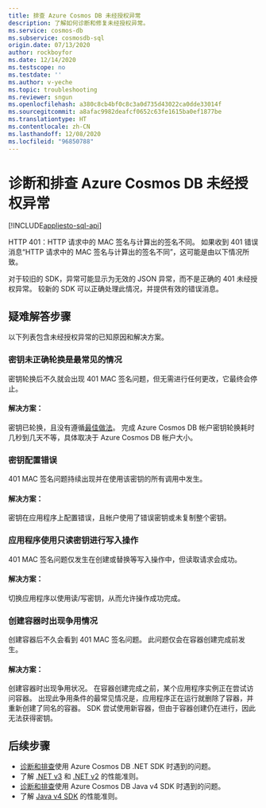 ```yaml
---
title: 排查 Azure Cosmos DB 未经授权异常
description: 了解如何诊断和修复未经授权异常。
ms.service: cosmos-db
ms.subservice: cosmosdb-sql
origin.date: 07/13/2020
author: rockboyfor
ms.date: 12/14/2020
ms.testscope: no
ms.testdate: ''
ms.author: v-yeche
ms.topic: troubleshooting
ms.reviewer: sngun
ms.openlocfilehash: a380c8cb4bf0c8c3a0d735d43022ca0dde33014f
ms.sourcegitcommit: a8afac9982deafcf0652c63fe1615ba0ef1877be
ms.translationtype: HT
ms.contentlocale: zh-CN
ms.lasthandoff: 12/08/2020
ms.locfileid: "96850788"
---
```

<!--Verified successfully-->
# <a name="diagnose-and-troubleshoot-azure-cosmos-db-unauthorized-exceptions"></a>诊断和排查 Azure Cosmos DB 未经授权异常
[!INCLUDE[appliesto-sql-api](includes/appliesto-sql-api.md)]

HTTP 401：HTTP 请求中的 MAC 签名与计算出的签名不同。
如果收到 401 错误消息“HTTP 请求中的 MAC 签名与计算出的签名不同”，这可能是由以下情况所致。

对于较旧的 SDK，异常可能显示为无效的 JSON 异常，而不是正确的 401 未经授权异常。 较新的 SDK 可以正确处理此情况，并提供有效的错误消息。

## <a name="troubleshooting-steps"></a>疑难解答步骤
以下列表包含未经授权异常的已知原因和解决方案。

### <a name="the-key-wasnt-properly-rotated-is-the-most-common-scenario"></a>密钥未正确轮换是最常见的情况
密钥轮换后不久就会出现 401 MAC 签名问题，但无需进行任何更改，它最终会停止。 

#### <a name="solution"></a>解决方案：
密钥已轮换，且没有遵循[最佳做法](secure-access-to-data.md#key-rotation)。 完成 Azure Cosmos DB 帐户密钥轮换耗时几秒到几天不等，具体取决于 Azure Cosmos DB 帐户大小。

### <a name="the-key-is-misconfigured"></a>密钥配置错误 
401 MAC 签名问题持续出现并在使用该密钥的所有调用中发生。

#### <a name="solution"></a>解决方案：
密钥在应用程序上配置错误，且帐户使用了错误密钥或未复制整个密钥。

### <a name="the-application-is-using-the-read-only-keys-for-write-operations"></a>应用程序使用只读密钥进行写入操作
401 MAC 签名问题仅发生在创建或替换等写入操作中，但读取请求会成功。

#### <a name="solution"></a>解决方案：
切换应用程序以使用读/写密钥，从而允许操作成功完成。

### <a name="race-condition-with-create-container"></a>创建容器时出现争用情况
创建容器后不久会看到 401 MAC 签名问题。 此问题仅会在容器创建完成前发生。

#### <a name="solution"></a>解决方案：
创建容器时出现争用状况。 在容器创建完成之前，某个应用程序实例正在尝试访问容器。 出现此争用条件的最常见情况是，应用程序正在运行就删除了容器，并重新创建了同名的容器。 SDK 尝试使用新容器，但由于容器创建仍在进行，因此无法获得密钥。

## <a name="next-steps"></a>后续步骤
* [诊断和排查](troubleshoot-dot-net-sdk.md)使用 Azure Cosmos DB .NET SDK 时遇到的问题。
* 了解 [.NET v3](performance-tips-dotnet-sdk-v3-sql.md) 和 [.NET v2](performance-tips.md) 的性能准则。
* [诊断和排查](troubleshoot-java-sdk-v4-sql.md)使用 Azure Cosmos DB Java v4 SDK 时遇到的问题。
* 了解 [Java v4 SDK](performance-tips-java-sdk-v4-sql.md) 的性能准则。

<!-- Update_Description: update meta properties, wording update, update link -->
